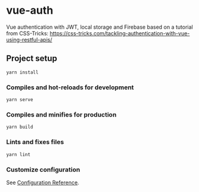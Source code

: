 # vue-auth

Vue authentication with JWT, local storage and Firebase based on a tutorial from CSS-Tricks:
https://css-tricks.com/tackling-authentication-with-vue-using-restful-apis/

## Project setup

```
yarn install
```

### Compiles and hot-reloads for development

```
yarn serve
```

### Compiles and minifies for production

```
yarn build
```

### Lints and fixes files

```
yarn lint
```

### Customize configuration

See [Configuration Reference](https://cli.vuejs.org/config/).
